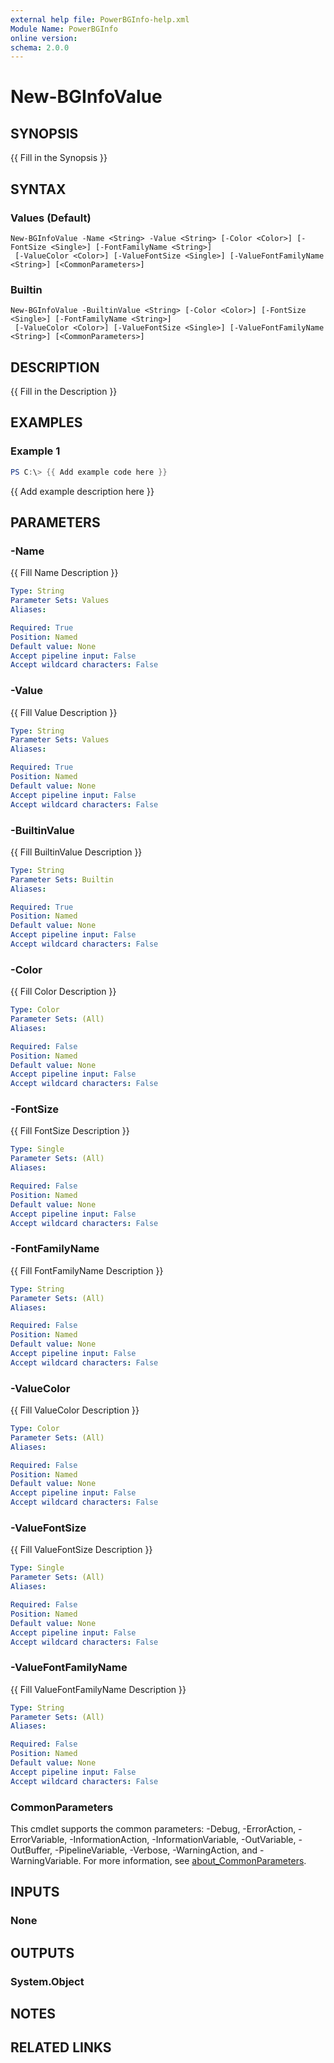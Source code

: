 ```yaml
---
external help file: PowerBGInfo-help.xml
Module Name: PowerBGInfo
online version:
schema: 2.0.0
---
```


# New-BGInfoValue

## SYNOPSIS
{{ Fill in the Synopsis }}

## SYNTAX

### Values (Default)
```
New-BGInfoValue -Name <String> -Value <String> [-Color <Color>] [-FontSize <Single>] [-FontFamilyName <String>]
 [-ValueColor <Color>] [-ValueFontSize <Single>] [-ValueFontFamilyName <String>] [<CommonParameters>]
```

### Builtin
```
New-BGInfoValue -BuiltinValue <String> [-Color <Color>] [-FontSize <Single>] [-FontFamilyName <String>]
 [-ValueColor <Color>] [-ValueFontSize <Single>] [-ValueFontFamilyName <String>] [<CommonParameters>]
```

## DESCRIPTION
{{ Fill in the Description }}

## EXAMPLES

### Example 1
```powershell
PS C:\> {{ Add example code here }}
```

{{ Add example description here }}

## PARAMETERS

### -Name
{{ Fill Name Description }}

```yaml
Type: String
Parameter Sets: Values
Aliases:

Required: True
Position: Named
Default value: None
Accept pipeline input: False
Accept wildcard characters: False
```

### -Value
{{ Fill Value Description }}

```yaml
Type: String
Parameter Sets: Values
Aliases:

Required: True
Position: Named
Default value: None
Accept pipeline input: False
Accept wildcard characters: False
```

### -BuiltinValue
{{ Fill BuiltinValue Description }}

```yaml
Type: String
Parameter Sets: Builtin
Aliases:

Required: True
Position: Named
Default value: None
Accept pipeline input: False
Accept wildcard characters: False
```

### -Color
{{ Fill Color Description }}

```yaml
Type: Color
Parameter Sets: (All)
Aliases:

Required: False
Position: Named
Default value: None
Accept pipeline input: False
Accept wildcard characters: False
```

### -FontSize
{{ Fill FontSize Description }}

```yaml
Type: Single
Parameter Sets: (All)
Aliases:

Required: False
Position: Named
Default value: None
Accept pipeline input: False
Accept wildcard characters: False
```

### -FontFamilyName
{{ Fill FontFamilyName Description }}

```yaml
Type: String
Parameter Sets: (All)
Aliases:

Required: False
Position: Named
Default value: None
Accept pipeline input: False
Accept wildcard characters: False
```

### -ValueColor
{{ Fill ValueColor Description }}

```yaml
Type: Color
Parameter Sets: (All)
Aliases:

Required: False
Position: Named
Default value: None
Accept pipeline input: False
Accept wildcard characters: False
```

### -ValueFontSize
{{ Fill ValueFontSize Description }}

```yaml
Type: Single
Parameter Sets: (All)
Aliases:

Required: False
Position: Named
Default value: None
Accept pipeline input: False
Accept wildcard characters: False
```

### -ValueFontFamilyName
{{ Fill ValueFontFamilyName Description }}

```yaml
Type: String
Parameter Sets: (All)
Aliases:

Required: False
Position: Named
Default value: None
Accept pipeline input: False
Accept wildcard characters: False
```

### CommonParameters
This cmdlet supports the common parameters: -Debug, -ErrorAction, -ErrorVariable, -InformationAction, -InformationVariable, -OutVariable, -OutBuffer, -PipelineVariable, -Verbose, -WarningAction, and -WarningVariable. For more information, see [about_CommonParameters](http://go.microsoft.com/fwlink/?LinkID=113216).

## INPUTS

### None

## OUTPUTS

### System.Object
## NOTES

## RELATED LINKS
